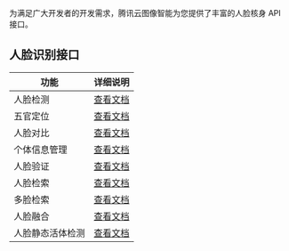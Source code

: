为满足广大开发者的开发需求，腾讯云图像智能为您提供了丰富的人脸核身 API 接口。

## 人脸识别接口

| 功能     | 详细说明                                |
| ------ | ----------------------------------- |
| 人脸检测   | [查看文档](/document/product/641/12415) |
| 五官定位   | [查看文档](/document/product/641/12416) |
| 人脸对比   | [查看文档](/document/product/641/12420) |
| 个体信息管理 | [查看文档](/document/product/641/12417) |
| 人脸验证   | [查看文档](/document/product/641/12418) |
| 人脸检索   | [查看文档](/document/product/641/12419) |
| 多脸检索   | [查看文档](/document/product/641/14349) |
| 人脸融合   | [查看文档](/document/product/670/14357) |
| 人脸静态活体检测   | [查看文档](/document/product/641/12558) |